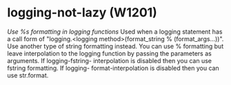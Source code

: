 # logging-not-lazy (W1201)

*Use %s formatting in logging functions* Used when a logging statement
has a call form of "logging.\<logging method\>(format_string %
(format_args...))". Use another type of string formatting instead. You
can use % formatting but leave interpolation to the logging function by
passing the parameters as arguments. If logging-fstring- interpolation
is disabled then you can use fstring formatting. If logging-
format-interpolation is disabled then you can use str.format.
